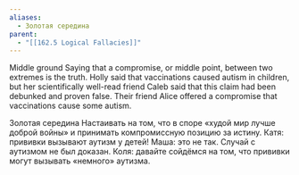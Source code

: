 ```yaml
---
aliases:
  - Золотая середина
parent:
  - "[[162.5 Logical Fallacies]]"
---
```

Middle ground
Saying that a compromise, or middle point, between two extremes is the truth.
Holly said that vaccinations caused autism in children, but her scientifically well-read friend Caleb said that this claim had been debunked and proven false. Their friend Alice offered a compromise that vaccinations cause some autism.

Золотая середина
Настаивать на том, что в споре «худой мир лучше доброй войны» и принимать компромиссную позицию за истину.
Катя: прививки вызывают аутизм у детей!
Маша: это не так. Случай с аутизмом не был доказан.
Коля: давайте сойдёмся на том, что прививки могут вызывать «немного» аутизма.